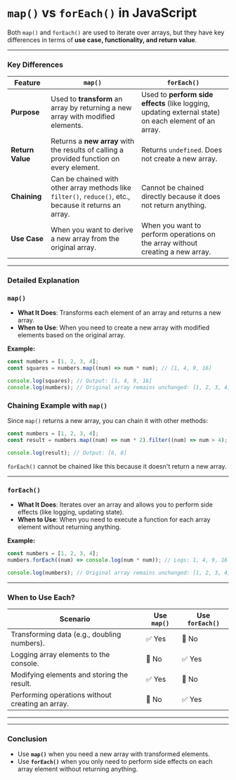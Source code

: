 # `map()` vs `forEach()` in JavaScript

Both `map()` and `forEach()` are used to iterate over arrays, but they have key differences in terms of **use case, functionality, and return value**.

---

### **Key Differences**

| **Feature**      | **`map()`**                                                                                             | **`forEach()`**                                                                                       |
| ---------------- | ------------------------------------------------------------------------------------------------------- | ----------------------------------------------------------------------------------------------------- |
| **Purpose**      | Used to **transform** an array by returning a new array with modified elements.                         | Used to **perform side effects** (like logging, updating external state) on each element of an array. |
| **Return Value** | Returns a **new array** with the results of calling a provided function on every element.               | Returns `undefined`. Does not create a new array.                                                     |
| **Chaining**     | Can be chained with other array methods like `filter()`, `reduce()`, etc., because it returns an array. | Cannot be chained directly because it does not return anything.                                       |
| **Use Case**     | When you want to derive a new array from the original array.                                            | When you want to perform operations on the array without creating a new array.                        |

---

### **Detailed Explanation**

### **`map()`**

- **What It Does**: Transforms each element of an array and returns a new array.
- **When to Use**: When you need to create a new array with modified elements based on the original array.

**Example:**

```jsx
const numbers = [1, 2, 3, 4];
const squares = numbers.map((num) => num * num); // [1, 4, 9, 16]

console.log(squares); // Output: [1, 4, 9, 16]
console.log(numbers); // Original array remains unchanged: [1, 2, 3, 4]
```

### **Chaining Example with `map()`**

Since `map()` returns a new array, you can chain it with other methods:

```jsx
const numbers = [1, 2, 3, 4];
const result = numbers.map((num) => num * 2).filter((num) => num > 4);

console.log(result); // Output: [6, 8]
```

`forEach()` cannot be chained like this because it doesn't return a new array.

---

### **`forEach()`**

- **What It Does**: Iterates over an array and allows you to perform side effects (like logging, updating state).
- **When to Use**: When you need to execute a function for each array element without returning anything.

**Example:**

```jsx
const numbers = [1, 2, 3, 4];
numbers.forEach((num) => console.log(num * num)); // Logs: 1, 4, 9, 16

console.log(numbers); // Original array remains unchanged: [1, 2, 3, 4]
```

---

### **When to Use Each?**

| **Scenario**                                     | **Use `map()`** | **Use `forEach()`** |
| ------------------------------------------------ | --------------- | ------------------- |
| Transforming data (e.g., doubling numbers).      | ✅ Yes          | 🚫 No               |
| Logging array elements to the console.           | 🚫 No           | ✅ Yes              |
| Modifying elements and storing the result.       | ✅ Yes          | 🚫 No               |
| Performing operations without creating an array. | 🚫 No           | ✅ Yes              |

---

---

### **Conclusion**

- Use **`map()`** when you need a new array with transformed elements.
- Use **`forEach()`** when you only need to perform side effects on each array element without returning anything.
